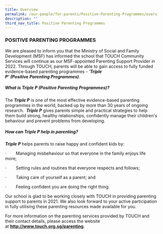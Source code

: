 ```yaml
---
title: Overview
permalink: /our-people/for-parents/Positive-Parenting-Programmes/overview
description: ""
third_nav_title: Positive Parenting Programmes
---
```

### POSITIVE PARENTING PROGRAMMES

We are pleased to inform you that the Ministry of Social and Family Development (MSF) has informed the school that TOUCH Community Services will continue as our MSF-appointed Parenting Support Provider in 2022. Through TOUCH, parents will be able to gain access to fully funded evidence-based parenting programmes - ‘***Triple P’ (Positive Parenting Programmes)***.

##### What is Triple P (Positive Parenting Programmes)?

The **_Triple P_** is one of the most effective evidence-based parenting programmes in the world, backed up by more than 30 years of ongoing research.  **_Triple P_** gives parents simple and practical strategies to help them build strong, healthy relationships, confidently manage their children's behaviour and prevent problems from developing.

##### How can Triple P help in parenting?

**_Triple P_** helps parents to raise happy and confident kids by:

·        Managing misbehaviour so that everyone in the family enjoys life more;

·        Setting rules and routines that everyone respects and follows;

·        Taking care of yourself as a parent; and

·        Feeling confident you are doing the right thing.

Our school is glad to be working closely with TOUCH in providing parenting support to parents in 2021. We also look forward to your active participation in fully utilising these parenting resources made available for you.

  

For more information on the parenting services provided by TOUCH and their contact details, please access the website at **http://www.touch.org.sg/parenting**.